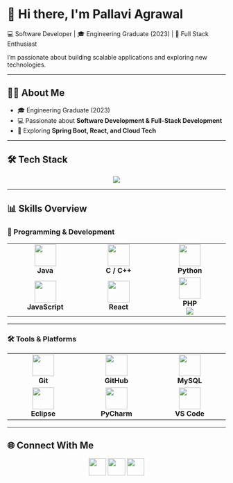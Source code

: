 # 👋 Hi there, I'm Pallavi Agrawal  

💻 Software Developer | 🎓 Engineering Graduate (2023) | 🚀 Full Stack Enthusiast  

I’m passionate about building scalable applications and exploring new technologies.  

---

## 👩‍💻 About Me  

- 🎓 Engineering Graduate (2023)   
- 💻 Passionate about **Software Development & Full-Stack Development**  
- 🌱 Exploring **Spring Boot, React, and Cloud Tech**  

---

## 🛠️ Tech Stack  

<p align="center">
  <img src="https://skillicons.dev/icons?i=java,react,html,css,js,python,c,cpp,mysql,php,git,github,eclipse,vscode,wordpress" />
</p>

---

## 📊 Skills Overview  

### 🚀 Programming & Development  

<table>
  <tr>
    <td align="center" width="200">
      <img src="https://cdn.jsdelivr.net/gh/devicons/devicon/icons/java/java-original.svg" width="50" /><br />
      <b>Java</b><br />
<!--       <img src="https://percent-skill-bar.vercel.app/api/bar?title=Java&percent=85&width=200&color=blue" /> -->
    </td>
    <td align="center" width="200">
      <img src="https://cdn.jsdelivr.net/gh/devicons/devicon/icons/cplusplus/cplusplus-original.svg" width="50" /><br />
      <b>C / C++</b><br />
<!--       <img src="https://percent-skill-bar.vercel.app/api/bar?title=C/C++&percent=75&width=200&color=blue" /> -->
    </td>
    <td align="center" width="200">
      <img src="https://cdn.jsdelivr.net/gh/devicons/devicon/icons/python/python-original.svg" width="50" /><br />
      <b>Python</b><br />
<!--       <img src="https://percent-skill-bar.vercel.app/api/bar?title=Python&percent=65&width=200&color=blue" /> -->
    </td>
  </tr>
  <tr>
    <td align="center" width="200">
      <img src="https://cdn.jsdelivr.net/gh/devicons/devicon/icons/javascript/javascript-original.svg" width="50" /><br />
      <b>JavaScript</b><br />
<!--       <img src="https://percent-skill-bar.vercel.app/api/bar?title=JavaScript&percent=70&width=200&color=blue" /> -->
    </td>
    <td align="center" width="200">
      <img src="https://cdn.jsdelivr.net/gh/devicons/devicon/icons/react/react-original.svg" width="50" /><br />
      <b>React</b><br />
<!--       <img src="https://percent-skill-bar.vercel.app/api/bar?title=React&percent=60&width=200&color=blue" /> -->
    </td>
    <td align="center" width="200">
      <img src="https://cdn.jsdelivr.net/gh/devicons/devicon/icons/php/php-original.svg" width="50" /><br />
      <b>PHP</b><br />
      <img src="https://percent-skill-bar.vercel.app/api/bar?title=PHP&percent=55&width=200&color=blue" />
    </td>
  </tr>
</table>

---

### 🛠 Tools & Platforms  

<table>
  <tr>
    <td align="center" width="200">
      <img src="https://cdn.jsdelivr.net/gh/devicons/devicon/icons/git/git-original.svg" width="50" /><br />
      <b>Git</b><br />
<!--       <img src="https://percent-skill-bar.vercel.app/api/bar?title=Git&percent=80&width=200&color=green" /> -->
    </td>
    <td align="center" width="200">
      <img src="https://cdn.jsdelivr.net/gh/devicons/devicon/icons/github/github-original.svg" width="50" /><br />
      <b>GitHub</b><br />
<!--       <img src="https://percent-skill-bar.vercel.app/api/bar?title=GitHub&percent=85&width=200&color=green" /> -->
    </td>
    <td align="center" width="200">
      <img src="https://cdn.jsdelivr.net/gh/devicons/devicon/icons/mysql/mysql-original.svg" width="50" /><br />
      <b>MySQL</b><br />
<!--       <img src="https://percent-skill-bar.vercel.app/api/bar?title=MySQL&percent=70&width=200&color=green" /> -->
    </td>
    
  </tr>
  <tr>
    <td align="center" width="200">
      <img src="https://cdn.jsdelivr.net/gh/devicons/devicon/icons/eclipse/eclipse-original.svg" width="50" /><br />
      <b>Eclipse</b><br />
<!--       <img src="https://percent-skill-bar.vercel.app/api/bar?title=Eclipse&percent=70&width=200&color=green" /> -->
    </td>
    <td align="center" width="200">
      <img src="https://cdn.jsdelivr.net/gh/devicons/devicon/icons/pycharm/pycharm-original.svg" width="50" /><br />
      <b>PyCharm</b><br />
<!--       <img src="https://percent-skill-bar.vercel.app/api/bar?title=PyCharm&percent=75&width=200&color=green" /> -->
    </td>
   <td align="center" width="200">
      <img src="https://cdn.jsdelivr.net/gh/devicons/devicon/icons/vscode/vscode-original.svg" width="50" /><br />
      <b>VS Code</b><br />
<!--       <img src="https://percent-skill-bar.vercel.app/api/bar?title=VSCode&percent=90&width=200&color=green" /> -->
    </td>
  </tr>
</table>


---

## 🌐 Connect With Me  

<p align="center">
 <a href="mailto:pallaviagrawal689@gmail.com"><img src="https://img.icons8.com/fluency/48/gmail-new.png" width="40"/></a>
 <a href="https://www.linkedin.com/in/pallavi-agrawal123/"><img src="https://img.icons8.com/fluency/48/linkedin.png" width="40"/></a>
 <a href="https://github.com/Pallavi689"><img src="https://img.icons8.com/fluency/48/github.png" width="40"/></a>
</p>
